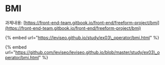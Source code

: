 # BMI

과제내용: [https://front-end-team.gitbook.io/front-end/freeform-project/bmi](https://front-end-team.gitbook.io/front-end/freeform-project/bmi)

{% embed url="https://leviseo.github.io/study/ex03\_operator/bmi.html" %}

{% embed url="https://github.com/leviseo/leviseo.github.io/blob/master/study/ex03\_operator/bmi.html" %}



